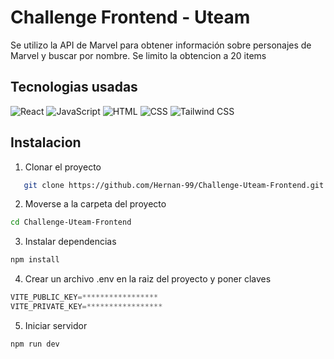 # Challenge Frontend - Uteam

Se utilizo la API de Marvel para obtener información sobre personajes de Marvel y buscar por nombre. Se limito la obtencion a 20 items

## Tecnologias usadas

![React](https://img.shields.io/badge/React-61DAFB?logo=react&logoColor=black)
![JavaScript](https://img.shields.io/badge/JavaScript-F7DF1E?logo=javascript&logoColor=black)
![HTML](https://img.shields.io/badge/HTML-E34F26?logo=html5&logoColor=white)
![CSS](https://img.shields.io/badge/CSS-1572B6?logo=css3&logoColor=white)
![Tailwind CSS](https://img.shields.io/badge/Tailwind%20CSS-06B6D4?logo=tailwindcss&logoColor=white)

## Instalacion

1. Clonar el proyecto

```bash
   git clone https://github.com/Hernan-99/Challenge-Uteam-Frontend.git
```

2. Moverse a la carpeta del proyecto

```bash
cd Challenge-Uteam-Frontend
```

3. Instalar dependencias

```bash
npm install
```

4. Crear un archivo .env en la raiz del proyecto y poner claves

```js
VITE_PUBLIC_KEY=*****************
VITE_PRIVATE_KEY=*****************
```

5. Iniciar servidor

```bash
npm run dev
```
